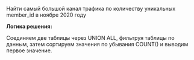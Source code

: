 Найти самый большой канал трафика по количеству уникальных member_id в ноябре 2020 году

**Логика решения:**

Соединяем две таблицы через UNION ALL, фильтруя таблицы по данным, затем сортируем значения по убывания COUNT() и выводим первое значение.
